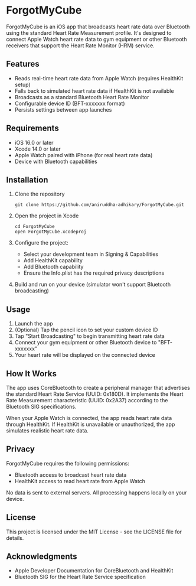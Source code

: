 # ForgotMyCube

ForgotMyCube is an iOS app that broadcasts heart rate data over Bluetooth using the standard Heart Rate Measurement profile. It's designed to connect Apple Watch heart rate data to gym equipment or other Bluetooth receivers that support the Heart Rate Monitor (HRM) service.

## Features

- Reads real-time heart rate data from Apple Watch (requires HealthKit setup)
- Falls back to simulated heart rate data if HealthKit is not available
- Broadcasts as a standard Bluetooth Heart Rate Monitor
- Configurable device ID (BFT-xxxxxxx format)
- Persists settings between app launches

## Requirements

- iOS 16.0 or later
- Xcode 14.0 or later
- Apple Watch paired with iPhone (for real heart rate data)
- Device with Bluetooth capabilities

## Installation

1. Clone the repository
   ```
   git clone https://github.com/aniruddha-adhikary/ForgotMyCube.git
   ```

2. Open the project in Xcode
   ```
   cd ForgotMyCube
   open ForgotMyCube.xcodeproj
   ```

3. Configure the project:
   - Select your development team in Signing & Capabilities
   - Add HealthKit capability
   - Add Bluetooth capability
   - Ensure the Info.plist has the required privacy descriptions

4. Build and run on your device (simulator won't support Bluetooth broadcasting)

## Usage

1. Launch the app
2. (Optional) Tap the pencil icon to set your custom device ID
3. Tap "Start Broadcasting" to begin transmitting heart rate data
4. Connect your gym equipment or other Bluetooth device to "BFT-xxxxxxx"
5. Your heart rate will be displayed on the connected device

## How It Works

The app uses CoreBluetooth to create a peripheral manager that advertises the standard Heart Rate Service (UUID: 0x180D). It implements the Heart Rate Measurement characteristic (UUID: 0x2A37) according to the Bluetooth SIG specifications.

When your Apple Watch is connected, the app reads heart rate data through HealthKit. If HealthKit is unavailable or unauthorized, the app simulates realistic heart rate data.

## Privacy

ForgotMyCube requires the following permissions:
- Bluetooth access to broadcast heart rate data
- HealthKit access to read heart rate from Apple Watch

No data is sent to external servers. All processing happens locally on your device.

## License

This project is licensed under the MIT License - see the LICENSE file for details.

## Acknowledgments

- Apple Developer Documentation for CoreBluetooth and HealthKit
- Bluetooth SIG for the Heart Rate Service specification